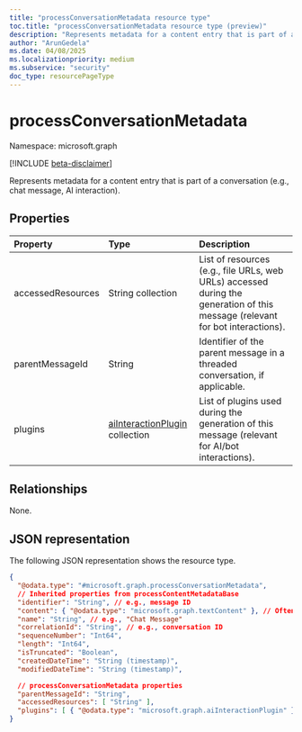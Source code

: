 ```yaml
---
title: "processConversationMetadata resource type"
toc.title: "processConversationMetadata resource type (preview)"
description: "Represents metadata for a content entry that is part of a conversation (e.g., chat message, AI interaction)."
author: "ArunGedela"
ms.date: 04/08/2025
ms.localizationpriority: medium
ms.subservice: "security"
doc_type: resourcePageType
---
```


# processConversationMetadata

Namespace: microsoft.graph

[!INCLUDE [beta-disclaimer](../../includes/beta-disclaimer.md)]

Represents metadata for a content entry that is part of a conversation (e.g., chat message, AI interaction). 

## Properties

| Property          | Type                                                                                                   | Description                                                                                        |
| :---------------- | :----------------------------------------------------------------------------------------------------- | :------------------------------------------------------------------------------------------------- |
| accessedResources | String collection                                                                                      | List of resources (e.g., file URLs, web URLs) accessed during the generation of this message (relevant for bot interactions). |
| parentMessageId   | String                                                                                                 | Identifier of the parent message in a threaded conversation, if applicable.                          |
| plugins           | [aiInteractionPlugin](../resources/aiinteractionplugin.md) collection | List of plugins used during the generation of this message (relevant for AI/bot interactions).       |

## Relationships

None.

## JSON representation

The following JSON representation shows the resource type.
<!-- {
  "blockType": "resource",
  "@odata.type": "microsoft.graph.processConversationMetadata",
  "baseType": "microsoft.graph.processContentMetadataBase",
  "openType": false
}-->
``` json
{
  "@odata.type": "#microsoft.graph.processConversationMetadata",
  // Inherited properties from processContentMetadataBase
  "identifier": "String", // e.g., message ID
  "content": { "@odata.type": "microsoft.graph.textContent" }, // Often textContent
  "name": "String", // e.g., "Chat Message"
  "correlationId": "String", // e.g., conversation ID
  "sequenceNumber": "Int64",
  "length": "Int64",
  "isTruncated": "Boolean",
  "createdDateTime": "String (timestamp)",
  "modifiedDateTime": "String (timestamp)",

  // processConversationMetadata properties
  "parentMessageId": "String",
  "accessedResources": [ "String" ],
  "plugins": [ { "@odata.type": "microsoft.graph.aiInteractionPlugin" } ]
}
```
